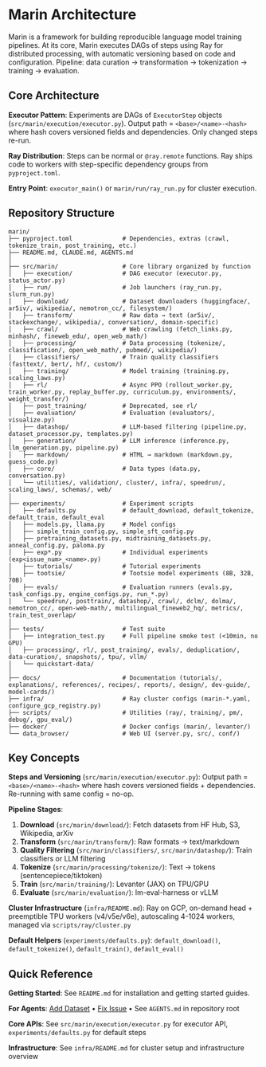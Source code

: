 # Marin Architecture

Marin is a framework for building reproducible language model training pipelines. At its core, Marin executes DAGs of steps using Ray for distributed processing, with automatic versioning based on code and configuration. Pipeline: data curation → transformation → tokenization → training → evaluation.

## Core Architecture

**Executor Pattern**: Experiments are DAGs of `ExecutorStep` objects (`src/marin/execution/executor.py`). Output path = `<base>/<name>-<hash>` where hash covers versioned fields and dependencies. Only changed steps re-run.

**Ray Distribution**: Steps can be normal or `@ray.remote` functions. Ray ships code to workers with step-specific dependency groups from `pyproject.toml`.

**Entry Point**: `executor_main()` or `marin/run/ray_run.py` for cluster execution.

## Repository Structure

```
marin/
├── pyproject.toml              # Dependencies, extras (crawl, tokenize_train, post_training, etc.)
├── README.md, CLAUDE.md, AGENTS.md
│
├── src/marin/                  # Core library organized by function
│   ├── execution/              # DAG executor (executor.py, status_actor.py)
│   ├── run/                    # Job launchers (ray_run.py, slurm_run.py)
│   ├── download/               # Dataset downloaders (huggingface/, ar5iv/, wikipedia/, nemotron_cc/, filesystem/)
│   ├── transform/              # Raw data → text (ar5iv/, stackexchange/, wikipedia/, conversation/, domain-specific)
│   ├── crawl/                  # Web crawling (fetch_links.py, minhash/, fineweb_edu/, open_web_math/)
│   ├── processing/             # Data processing (tokenize/, classification/, open_web_math/, pubmed/, wikipedia/)
│   ├── classifiers/            # Train quality classifiers (fasttext/, bert/, hf/, custom/)
│   ├── training/               # Model training (training.py, scaling_laws.py)
│   ├── rl/                     # Async PPO (rollout_worker.py, train_worker.py, replay_buffer.py, curriculum.py, environments/, weight_transfer/)
│   ├── post_training/          # Deprecated, see rl/
│   ├── evaluation/             # Evaluation (evaluators/, visualize.py)
│   ├── datashop/               # LLM-based filtering (pipeline.py, dataset_processor.py, templates.py)
│   ├── generation/             # LLM inference (inference.py, llm_generation.py, pipeline.py)
│   ├── markdown/               # HTML → markdown (markdown.py, guess_code.py)
│   ├── core/                   # Data types (data.py, conversation.py)
│   └── utilities/, validation/, cluster/, infra/, speedrun/, scaling_laws/, schemas/, web/
│
├── experiments/                # Experiment scripts
│   ├── defaults.py             # default_download, default_tokenize, default_train, default_eval
│   ├── models.py, llama.py     # Model configs
│   ├── simple_train_config.py, simple_sft_config.py
│   ├── pretraining_datasets.py, midtraining_datasets.py, anneal_config.py, paloma.py
│   ├── exp*.py                 # Individual experiments (exp<issue_num>_<name>.py)
│   ├── tutorials/              # Tutorial experiments
│   ├── tootsie/                # Tootsie model experiments (8B, 32B, 70B)
│   ├── evals/                  # Evaluation runners (evals.py, task_configs.py, engine_configs.py, run_*.py)
│   └── speedrun/, posttrain/, datashop/, crawl/, dclm/, dolma/, nemotron_cc/, open-web-math/, multilingual_fineweb2_hq/, metrics/, train_test_overlap/
│
├── tests/                      # Test suite
│   ├── integration_test.py     # Full pipeline smoke test (<10min, no GPU)
│   ├── processing/, rl/, post_training/, evals/, deduplication/, data-curation/, snapshots/, tpu/, vllm/
│   └── quickstart-data/
│
├── docs/                       # Documentation (tutorials/, explanations/, references/, recipes/, reports/, design/, dev-guide/, model-cards/)
├── infra/                      # Ray cluster configs (marin-*.yaml, configure_gcp_registry.py)
├── scripts/                    # Utilities (ray/, training/, pm/, debug/, gpu_eval/)
├── docker/                     # Docker configs (marin/, levanter/)
└── data_browser/               # Web UI (server.py, src/, conf/)
```

## Key Concepts

**Steps and Versioning** (`src/marin/execution/executor.py`): Output path = `<base>/<name>-<hash>` where hash covers versioned fields + dependencies. Re-running with same config = no-op.

**Pipeline Stages**:
1. **Download** (`src/marin/download/`): Fetch datasets from HF Hub, S3, Wikipedia, arXiv
2. **Transform** (`src/marin/transform/`): Raw formats → text/markdown
3. **Quality Filtering** (`src/marin/classifiers/`, `src/marin/datashop/`): Train classifiers or LLM filtering
4. **Tokenize** (`src/marin/processing/tokenize/`): Text → tokens (sentencepiece/tiktoken)
5. **Train** (`src/marin/training/`): Levanter (JAX) on TPU/GPU
6. **Evaluate** (`src/marin/evaluation/`): lm-eval-harness or vLLM

**Cluster Infrastructure** (`infra/README.md`): Ray on GCP, on-demand head + preemptible TPU workers (v4/v5e/v6e), autoscaling 4-1024 workers, managed via `scripts/ray/cluster.py`

**Default Helpers** (`experiments/defaults.py`): `default_download()`, `default_tokenize()`, `default_train()`, `default_eval()`

## Quick Reference

**Getting Started**: See `README.md` for installation and getting started guides.

**For Agents**: [Add Dataset](add_dataset.md) • [Fix Issue](fix_issue.md) • See `AGENTS.md` in repository root

**Core APIs**: See `src/marin/execution/executor.py` for executor API, `experiments/defaults.py` for default steps

**Infrastructure**: See `infra/README.md` for cluster setup and infrastructure overview
